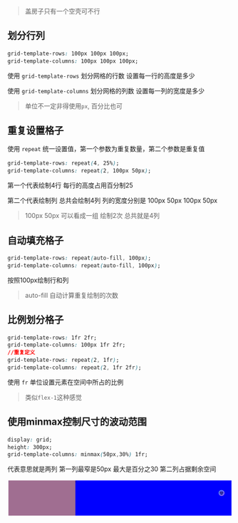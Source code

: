 > 盖房子只有一个空壳可不行

## 划分行列

```css
grid-template-rows: 100px 100px 100px;
grid-template-columns: 100px 100px 100px;
```

使用 `grid-template-rows` 划分网格的行数 设置每一行的高度是多少

使用 `grid-template-columns` 划分网格的列数 设置每一列的宽度是多少

>  单位不一定非得使用`px`, 百分比也可

## 重复设置格子

使用 `repeat` 统一设置值，第一个参数为重复数量，第二个参数是重复值

```css
grid-template-rows: repeat(4, 25%);
grid-template-columns: repeat(2, 100px 50px);
```

第一个代表绘制4行 每行的高度占用百分制25

第二个代表绘制列 总共会绘制4列 列的宽度分别是 100px  50px  100px  50px

> 100px 50px 可以看成一组 绘制2次 总共就是4列

## 自动填充格子

```css
grid-template-rows: repeat(auto-fill, 100px);
grid-template-columns: repeat(auto-fill, 100px);
```

按照100px绘制行和列 

> auto-fill 自动计算重复绘制的次数

## 比例划分格子

```css
grid-template-rows: 1fr 2fr;
grid-template-columns: 100px 1fr 2fr;
//重复定义
grid-template-rows: repeat(2, 1fr);
grid-template-columns: repeat(2, 1fr 2fr);
```

使用 `fr` 单位设置元素在空间中所占的比例

>  类似`flex-1`这种感觉

## 使用minmax控制尺寸的波动范围

```css
display: grid;
height: 300px;
grid-template-columns: minmax(50px,30%) 1fr;
```

代表意思就是两列 第一列最窄是50px 最大是百分之30 第二列占据剩余空间

![image-20240428101650157](./image/image-20240428101650157.png)